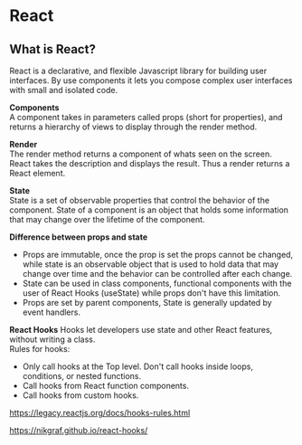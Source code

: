 # React

## What is React?
React is a declarative, and flexible Javascript library for building user interfaces. By use components it lets you compose complex user interfaces with small and isolated code.

**Components** <br>
A component takes in parameters called props (short for properties), and returns a hierarchy of views to display through the render method.

**Render** <br>
The render method returns a component of whats seen on the screen. React takes the description and displays the result. Thus a render returns a React element.

**State** <br>
State is a set of observable properties that control the behavior of the component. State of a component is an object that holds some information that may change over the lifetime of the component.

**Difference between props and state**
- Props are immutable, once the prop is set the props cannot be changed, while state is an observable object that is used to hold data that may change over time and the behavior can be controlled after each change.
- State can be used in class components, functional components with the user of React Hooks (useState) while props don't have this limitation.
- Props are set by parent components, State is generally updated by event handlers. 

**React Hooks**
Hooks let developers use state and other React features, without writing a class.<br>
Rules for hooks:
- Only call hooks at the Top level. Don't call hooks inside loops, conditions, or nested functions.
- Call hooks from React function components.
- Call hooks from custom hooks.

https://legacy.reactjs.org/docs/hooks-rules.html

https://nikgraf.github.io/react-hooks/